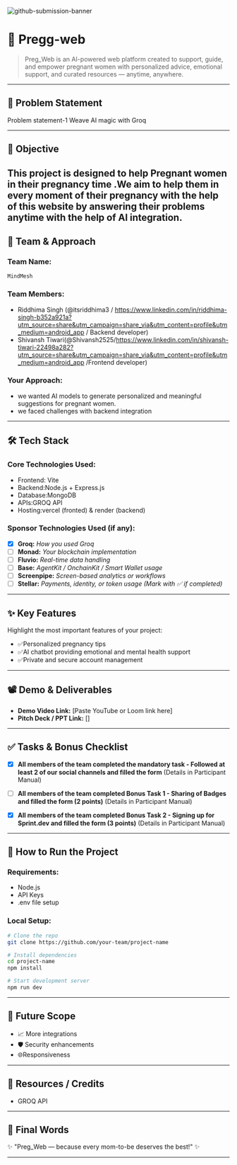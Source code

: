 ![github-submission-banner](https://github.com/user-attachments/assets/a1493b84-e4e2-456e-a791-ce35ee2bcf2f)

# 🚀 Pregg-web 

> Preg_Web is an AI-powered web platform created to support, guide, and empower pregnant women with personalized advice, emotional support, and curated resources — anytime, anywhere.

---

## 📌 Problem Statement

Problem statement-1  Weave AI magic with Groq

---

## 🎯 Objective

This project is designed to help Pregnant women in their pregnancy time .We aim to help them in every moment of their pregnancy with the help of this website by answering their problems anytime with the help of AI integration.
---

## 🧠 Team & Approach

### Team Name:  
`MindMesh`

### Team Members:  
- Riddhima Singh (@itsriddhima3 / https://www.linkedin.com/in/riddhima-singh-b352a921a?utm_source=share&utm_campaign=share_via&utm_content=profile&utm_medium=android_app  / Backend developer)  
- Shivansh Tiwari(@Shivansh2525/https://www.linkedin.com/in/shivansh-tiwari-22498a282?utm_source=share&utm_campaign=share_via&utm_content=profile&utm_medium=android_app /Frontend developer)  

### Your Approach:  
- we wanted  AI models to generate personalized and meaningful suggestions for pregnant women.
- we faced challenges with backend integration 
   

---

## 🛠️ Tech Stack

### Core Technologies Used:
- Frontend: Vite
- Backend:Node.js + Express.js
- Database:MongoDB
- APIs:GROQ API
- Hosting:vercel (fronted) & render (backend)

### Sponsor Technologies Used (if any):
- [x] **Groq:** _How you used Groq_  
- [ ] **Monad:** _Your blockchain implementation_  
- [ ] **Fluvio:** _Real-time data handling_  
- [ ] **Base:** _AgentKit / OnchainKit / Smart Wallet usage_  
- [ ] **Screenpipe:** _Screen-based analytics or workflows_  
- [ ] **Stellar:** _Payments, identity, or token usage_
*(Mark with ✅ if completed)*
---

## ✨ Key Features

Highlight the most important features of your project:

- ✅Personalized pregnancy tips  
- ✅AI chatbot providing emotional and mental health support 
- ✅Private and secure account management  
  


---

## 📽️ Demo & Deliverables

- **Demo Video Link:** [Paste YouTube or Loom link here]  
- **Pitch Deck / PPT Link:** []  

---

## ✅ Tasks & Bonus Checklist

- [x] **All members of the team completed the mandatory task - Followed at least 2 of our social channels and filled the form** (Details in Participant Manual)  
- [ ] **All members of the team completed Bonus Task 1 - Sharing of Badges and filled the form (2 points)**  (Details in Participant Manual)
- [x] **All members of the team completed Bonus Task 2 - Signing up for Sprint.dev and filled the form (3 points)**  (Details in Participant Manual)


---

## 🧪 How to Run the Project

### Requirements:
- Node.js 
- API Keys 
- .env file setup 

### Local Setup:
```bash
# Clone the repo
git clone https://github.com/your-team/project-name

# Install dependencies
cd project-name
npm install

# Start development server
npm run dev
```



---

## 🧬 Future Scope


- 📈 More integrations  
- 🛡️ Security enhancements  
- 🌐Responsiveness

---

## 📎 Resources / Credits

- GROQ API
 

---

## 🏁 Final Words

✨ "Preg_Web — because every mom-to-be deserves the best!" ✨

---



